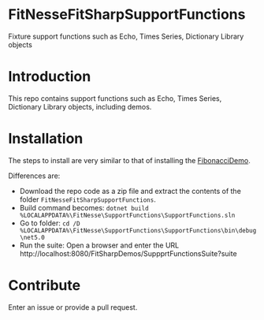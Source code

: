 # FitNesseFitSharpSupportFunctions
Fixture support functions such as Echo, Times Series, Dictionary Library objects


# Introduction 
This repo contains support functions such as Echo, Times Series, Dictionary Library objects, including demos.

# Installation
The steps to install are very similar to that of installing the [FibonacciDemo](../../../FitNesseFitSharpFibonacciDemo).

Differences are:
* Download the repo code as a zip file and extract the contents of the folder ```FitNesseFitSharpSupportFunctions```. 
* Build command becomes: `dotnet build %LOCALAPPDATA%\FitNesse\SupportFunctions\SupportFunctions.sln`
* Go to folder: `cd /D %LOCALAPPDATA%\FitNesse\SupportFunctions\SupportFunctions\bin\debug\net5.0`
* Run the suite: Open a browser and enter the URL http://localhost:8080/FitSharpDemos/SuppprtFunctionsSuite?suite

# Contribute
Enter an issue or provide a pull request. 
